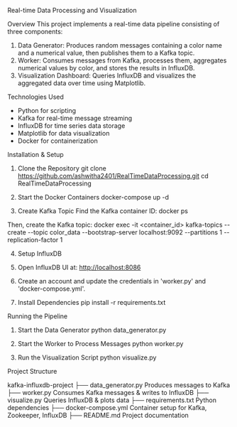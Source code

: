 Real-time Data Processing and Visualization

Overview
This project implements a real-time data pipeline consisting of three components:

1. Data Generator: Produces random messages containing a color name and a numerical value, then publishes them to a Kafka topic.
2. Worker: Consumes messages from Kafka, processes them, aggregates numerical values by color, and stores the results in InfluxDB.
3. Visualization Dashboard: Queries InfluxDB and visualizes the aggregated data over time using Matplotlib.

Technologies Used
- Python for scripting
- Kafka for real-time message streaming
- InfluxDB for time series data storage
- Matplotlib for data visualization
- Docker for containerization

Installation & Setup

1. Clone the Repository
git clone https://github.com/ashwitha2401/RealTimeDataProcessing.git
cd RealTimeDataProcessing

2. Start the Docker Containers
docker-compose up -d

3. Create Kafka Topic
Find the Kafka container ID: docker ps

Then, create the Kafka topic:
docker exec -it <container_id> kafka-topics --create --topic color_data --bootstrap-server localhost:9092 --partitions 1 --replication-factor 1

4. Setup InfluxDB
1. Open InfluxDB UI at: [http://localhost:8086](http://localhost:8086)
2. Create an account and update the credentials in 'worker.py' and 'docker-compose.yml'.

5. Install Dependencies
pip install -r requirements.txt

Running the Pipeline
1. Start the Data Generator
python data_generator.py

2. Start the Worker to Process Messages
python worker.py

3. Run the Visualization Script
python visualize.py


Project Structure

kafka-influxdb-project
├── data_generator.py   Produces messages to Kafka
├── worker.py           Consumes Kafka messages & writes to InfluxDB
├── visualize.py        Queries InfluxDB & plots data
├── requirements.txt    Python dependencies
├── docker-compose.yml  Container setup for Kafka, Zookeeper, InfluxDB
├── README.md           Project documentation

